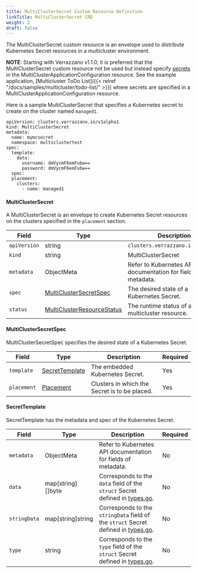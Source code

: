 ```yaml
---
title: MultiClusterSecret Custom Resource Definition
linkTitle: MultiClusterSecret CRD
weight: 2
draft: false
---
```

The MultiClusterSecret custom resource is an envelope used to distribute Kubernetes Secret resources in a multicluster environment.

**NOTE**: Starting with Verrazzano v1.1.0, it is preferred that the MultiClusterSecret custom resource not be used but instead
specify [secrets](../multiclusterapplicationconfiguration) in the MultiClusterApplicationConfiguration resource.
See the example application, [Multicluster ToDo List]({{< relref "/docs/samples/multicluster/todo-list/" >}}) where secrets are specified in a MultiClusterApplicationConfiguration resource.

Here is a sample MultiClusterSecret that specifies a Kubernetes secret to create on the cluster named `managed1`.

```
apiVersion: clusters.verrazzano.io/v1alpha1
kind: MultiClusterSecret
metadata:
  name: mymcsecret
  namespace: multiclustertest
spec:
  template:
    data:
      username: dmVycmF6emFubw==
      password: dmVycmF6emFubw==
  spec:
  placement:
    clusters:
      - name: managed1
```

#### MultiClusterSecret
A MultiClusterSecret is an envelope to create Kubernetes Secret resources on the clusters specified in the `placement` section.

| Field | Type | Description | Required
| --- | --- | --- | --- |
| `apiVersion` | string | `clusters.verrazzano.io/v1alpha1` | Yes |
| `kind` | string | MultiClusterSecret |  Yes |
| `metadata` | ObjectMeta | Refer to Kubernetes API documentation for fields of metadata. |  Yes |
| `spec` |  [MultiClusterSecretSpec](#multiclustersecretspec) | The desired state of a Kubernetes Secret. |  Yes |
| `status` | [MultiClusterResourceStatus](../multiclusterresourcestatus) | The runtime status of a multicluster resource. | No |

#### MultiClusterSecretSpec
MultiClusterSecretSpec specifies the desired state of a Kubernetes Secret.

| Field | Type | Description | Required
| --- | --- | --- | --- |
| `template` | [SecretTemplate](#secrettemplate) | The embedded Kubernetes Secret. | Yes |
| `placement` | [Placement](../placement) | Clusters in which the Secret is to be placed. | Yes |

#### SecretTemplate
SecretTemplate has the metadata and spec of the Kubernetes Secret.

| Field | Type | Description | Required
| --- | --- | --- | --- |
| `metadata` | ObjectMeta | Refer to Kubernetes API documentation for fields of metadata. |  No |
| `data` | map[string][]byte | Corresponds to the `data` field of the `struct` Secret defined in [types.go](https://github.com/kubernetes/api/blob/master/core/v1/types.go). | No |
| `stringData` | map[string]string | Corresponds to the `stringData` field of the `struct` Secret  defined in [types.go](https://github.com/kubernetes/api/blob/master/core/v1/types.go). | No |
| `type` | string | Corresponds to the `type` field of the `struct` Secret defined in [types.go](https://github.com/kubernetes/api/blob/master/core/v1/types.go). | No |
